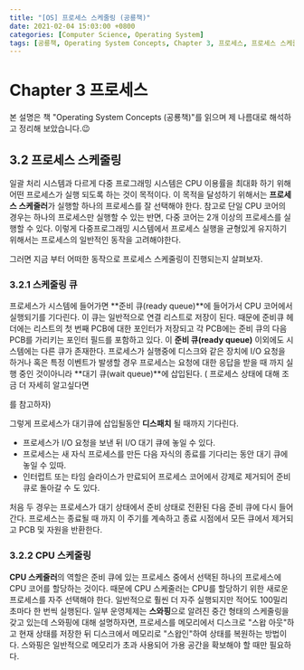 ```yaml
---
title: "[OS] 프로세스 스케줄링 (공룡책)"
date: 2021-02-04 15:03:00 +0800
categories: [Computer Science, Operating System]
tags: [공룡책, Operating System Concepts, Chapter 3, 프로세스, 프로세스 스케줄링, 스케줄링 큐] 
---
```


# Chapter 3 프로세스

본 설명은 책 "Operating System Concepts (공룡책)"를 읽으며 제 나름대로 해석하고 정리해 보았습니다.😉

## 3.2 프로세스 스케줄링

일괄 처리 시스템과 다르게 다중 프로그래밍 시스템은 CPU 이용률을 최대화 하기 위해 어떤 프로세스가 실행 되도록 하는 것이 목적이다. 이 목적을 달성하기 위해서는 **프로세스 스케줄러**가 실행할 하나의 프로세스를 잘 선택해야 한다. 참고로 단일 CPU 코어의 경우는 하나의 프로세스만 실행할 수 있는 반면, 다중 코어는 2개 이상의 프로세스를 실행할 수 있다. 이렇게 다중프로그래밍 시스템에서 프로세스 실행을 균형있게 유지하기 위해서는 프로세스의 일반적인 동작을 고려해야한다.

그러면 지금 부터 어떠한 동작으로 프로세스 스케줄링이 진행되는지 살펴보자.

### 3.2.1 스케줄링 큐

프로세스가 시스템에 들어가면 **준비 큐(ready queue)**에 들어가서 CPU 코어에서 실행되기를 기다린다. 이 큐는 일반적으로 연결 리스트로 저장이 된다. 때문에 준비큐 헤더에는 리스트의 첫 번째 PCB에 대한 포인터가 저장되고 각 PCB에는 준비 큐의 다음 PCB를 가리키는 포인터 필드를 포함하고 있다. 이 **준비 큐(ready queue)** 이외에도 시스템에는 다른 큐가 존재한다. 프로세스가 실행중에 디스크와 같은 장치에 I/O 요청을 하거나 혹은 특정 이벤트가 발생할 경우 프로세스는 요청에 대한 응답을 받을 때 까지 실행 중인 것이아니라 **대기 큐(wait queue)**에 삽입된다. ( 프로세스 상태에 대해 조금 더 자세히 알고싶다면 

[2. 프로세스의 상태 변화와 상태정보]: https://hoyeonkim795.github.io/posts/process_concept/

를 참고하자)

그렇게 프로세스가 대기큐에 삽입될동안 **디스패치** 될 때까지 기다린다. 

- 프로세스가 I/O 요청을 보낸 뒤 I/O 대기 큐에 놓일 수 있다.
- 프로세스는 새 자식 프로세스를 만든 다음 자식의 종료를 기다리는 동안 대기 큐에 놓일 수 있따.
- 인터럽트 또는 타임 슬라이스가 만료되어 프로세스 코어에서 강제로 제거되어 준비 큐로 돌아갈 수 도 있다.

처음 두 경우는 프로세스가 대기 상태에서 준비 상태로 전환된 다음 준비 큐에 다시 들어간다. 프로세스는 종료될 때 까지 이 주기를 계속하고 종료 시점에서 모든 큐에서 제거되고 PCB 및 자원을 반환한다.

### 3.2.2 CPU 스케줄링

**CPU 스케줄러**의 역할은 준비 큐에 있는 프로세스 중에서 선택된 하나의 프로세스에 CPU 코어를 할당하는 것이다.  때문에 CPU 스케줄러는 CPU를 할당하기 위한 새로운 프로세스를 자주 선택해야 한다. 일반적으로 훨씬 더 자주 실행되지만 적어도 100밀리초마다 한 번씩 실행된다. 
일부 운영체제는 **스와핑**으로 알려진 중간 형태의 스케줄링을 갖고 있는데 스와핑에 대해 설명하자면, 프로세스를 메모리에서 디스크로 "스왑 아웃"하고 현재 상태를 저장한 뒤 디스크에서 메모리로 "스왑인"하여 상태를 복원하는 방법이다. 스와핑은 일반적으로 메모리가 초과 사용되어 가용 공간을 확보해야 할 때만 필요하다.